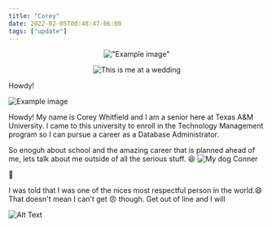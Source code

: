 ```yaml
---
title: "Corey"
date: 2022-02-05T00:48:47-06:00
tags: ["update"]
---
```


<center>

!["Example image"](/project2/images/you.jpg) 

![This is me at a wedding](/project2/images/you.jpg)



</center>
Howdy!

![Example image](/project2/images/you.jpg)


Howdy!
My name is Corey Whitfield and I am a senior here at Texas A&M University. I came to this university to enroll in the Technology Management program so I can pursue a career as a Database Administrator.




So enoguh about school and the amazing career that is planned ahead of me, lets talk about me outside of all the serious stuff. :laughing:
![My dog Conner](/project2/images/conner.jpg)

:dog: 








I was told that I was one of the nices most respectful person in the world.:smile: That doesn't mean I can't get :angry: though. Get out of line and I will


![Alt Text](https://giffiles.alphacoders.com/242/2425.gif)



